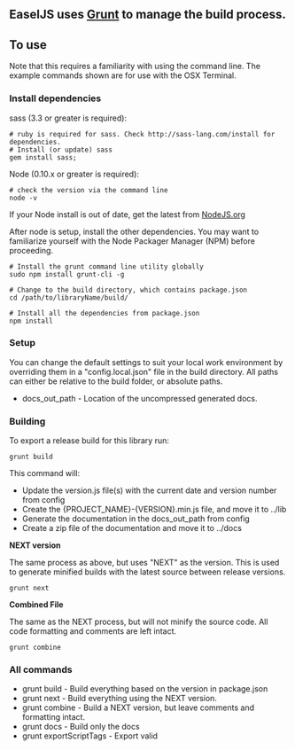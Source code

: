 ## EaselJS uses [Grunt](http://gruntjs.com/) to manage the build process.

## To use

Note that this requires a familiarity with using the command line. The example commands shown are for use with the OSX Terminal.

### Install dependencies

sass (3.3 or greater is required):
    
    # ruby is required for sass. Check http://sass-lang.com/install for dependencies.
    # Install (or update) sass
    gem install sass;
    
Node (0.10.x or greater is required):

	# check the version via the command line
	node -v

If your Node install is out of date, get the latest from [NodeJS.org](http://nodejs.org/)

After node is setup, install the other dependencies. You may want to familiarize yourself with the Node Packager Manager (NPM) before proceeding.

	# Install the grunt command line utility globally
	sudo npm install grunt-cli -g

	# Change to the build directory, which contains package.json
	cd /path/to/libraryName/build/

	# Install all the dependencies from package.json
	npm install

### Setup

You can change the default settings to suit your local work environment by overriding them in a "config.local.json" file in the build directory. All paths can either be relative to the build folder, or absolute paths.

* docs_out_path - Location of the uncompressed generated docs.

### Building
To export a release build for this library run:

	grunt build

This command will:

* Update the version.js file(s) with the current date and version number from config
* Create the {PROJECT_NAME}-{VERSION}.min.js file, and move it to ../lib
* Generate the documentation in the docs_out_path from config
* Create a zip file of the documentation and move it to ../docs

**NEXT version**

The same process as above, but uses "NEXT" as the version. This is used to generate minified builds with the latest source between release versions.

	grunt next

**Combined File**

The same as the NEXT process, but will not minify the source code. All code formatting and comments are left intact.

	grunt combine


### All commands

* grunt build -  Build everything based on the version in package.json
* grunt next - Build everything using the NEXT version.
* grunt combine - Build a NEXT version, but leave comments and formatting intact.
* grunt docs - Build only the docs
* grunt exportScriptTags - Export valid <script /> tags from the config.json file.
* grunt nextlib - Export NEXT versions of the lib.
